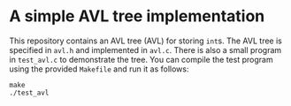 # A simple AVL tree implementation

This repository contains an AVL tree (AVL) for storing `int`s.  The AVL tree is specified in `avl.h` and implemented in `avl.c`.  There is also a small program in `test_avl.c` to demonstrate the tree.  You can compile the test program using the provided `Makefile` and run it as follows:
```
make
./test_avl
```
